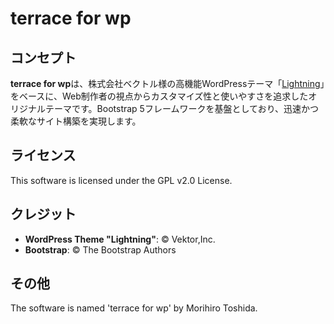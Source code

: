 # terrace for wp

## コンセプト
**terrace for wp**は、株式会社ベクトル様の高機能WordPressテーマ「[Lightning](https://lightning.nagoya/)」をベースに、Web制作者の視点からカスタマイズ性と使いやすさを追求したオリジナルテーマです。Bootstrap 5フレームワークを基盤としており、迅速かつ柔軟なサイト構築を実現します。

## ライセンス
This software is licensed under the GPL v2.0 License.

## クレジット
* **WordPress Theme "Lightning"**: © Vektor,Inc.
* **Bootstrap**: © The Bootstrap Authors

## その他
The software is named 'terrace for wp' by Morihiro Toshida.
